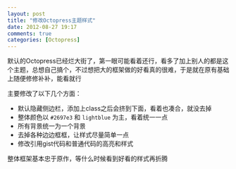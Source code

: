 ```yaml
---
layout: post
title: "修改Octopress主题样式"
date: 2012-08-27 19:17
comments: true
categories: [Octopress]
---
```

默认的Octopress已经烂大街了，第一眼可能看着还行，看多了加上别人的都是这个主题，总想自己搞个，不过想把大的框架做的好看真的很难，于是就在原有基础上随便修修补补，能看就行

主要修改了以下几个方面：
<!-- more -->

- 默认隐藏侧边栏，添加上class之后会挤到下面，看着也凑合，就没去掉
- 整体颜色以 `#2697e3` 和 `lightblue` 为主，看着统一一点 
- 所有背景统一为一个背景
- 去掉各种边边框框，让样式尽量简单一点
- 修改引用gist代码和普通代码的高亮和样式

整体框架基本忠于原作，等什么时候看到好看的样式再折腾


